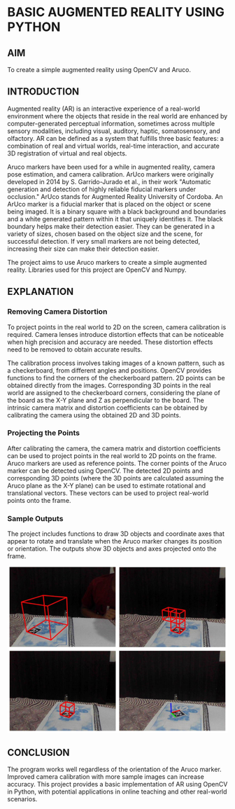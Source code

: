 # BASIC AUGMENTED REALITY USING PYTHON

## AIM
To create a simple augmented reality using OpenCV and Aruco.

## INTRODUCTION
Augmented reality (AR) is an interactive experience of a real-world environment where the objects that reside in the real world are enhanced by computer-generated perceptual information, sometimes across multiple sensory modalities, including visual, auditory, haptic, somatosensory, and olfactory. AR can be defined as a system that fulfills three basic features: a combination of real and virtual worlds, real-time interaction, and accurate 3D registration of virtual and real objects.

Aruco markers have been used for a while in augmented reality, camera pose estimation, and camera calibration. ArUco markers were originally developed in 2014 by S. Garrido-Jurado et al., in their work "Automatic generation and detection of highly reliable fiducial markers under occlusion." ArUco stands for Augmented Reality University of Cordoba. An ArUco marker is a fiducial marker that is placed on the object or scene being imaged. It is a binary square with a black background and boundaries and a white generated pattern within it that uniquely identifies it. The black boundary helps make their detection easier. They can be generated in a variety of sizes, chosen based on the object size and the scene, for successful detection. If very small markers are not being detected, increasing their size can make their detection easier.

The project aims to use Aruco markers to create a simple augmented reality. Libraries used for this project are OpenCV and Numpy.

## EXPLANATION
### Removing Camera Distortion
To project points in the real world to 2D on the screen, camera calibration is required. Camera lenses introduce distortion effects that can be noticeable when high precision and accuracy are needed. These distortion effects need to be removed to obtain accurate results.

The calibration process involves taking images of a known pattern, such as a checkerboard, from different angles and positions. OpenCV provides functions to find the corners of the checkerboard pattern. 2D points can be obtained directly from the images. Corresponding 3D points in the real world are assigned to the checkerboard corners, considering the plane of the board as the X-Y plane and Z as perpendicular to the board. The intrinsic camera matrix and distortion coefficients can be obtained by calibrating the camera using the obtained 2D and 3D points.

### Projecting the Points
After calibrating the camera, the camera matrix and distortion coefficients can be used to project points in the real world to 2D points on the frame. Aruco markers are used as reference points. The corner points of the Aruco marker can be detected using OpenCV. The detected 2D points and corresponding 3D points (where the 3D points are calculated assuming the Aruco plane as the X-Y plane) can be used to estimate rotational and translational vectors. These vectors can be used to project real-world points onto the frame.

### Sample Outputs
The project includes functions to draw 3D objects and coordinate axes that appear to rotate and translate when the Aruco marker changes its position or orientation. The outputs show 3D objects and axes projected onto the frame.

![Sample Outputs](Results/SampleOutput.png)

## CONCLUSION
The program works well regardless of the orientation of the Aruco marker. Improved camera calibration with more sample images can increase accuracy. This project provides a basic implementation of AR using OpenCV in Python, with potential applications in online teaching and other real-world scenarios.

